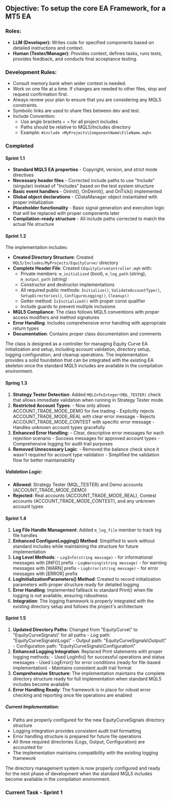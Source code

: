 ## **Objective:** To setup the core EA Framework, for a MT5 EA 

### **Roles:**
*   **LLM (Developer):** Writes code for specified components based on detailed instructions and context.
*   **Human (Tester/Manager):** Provides context, defines tasks, runs tests, provides feedback, and conducts final acceptance testing.

### **Development Rules**:
- Consult memory bank when wider context is needed.
- Work on one file at a time.  If changes are needed to other files, stop and request confirmation first.
- Always review your plan to ensure that you are considering any MQL5 constraints.
- Symbolic links are used to share files between dev and test.
- Include Convention: 
    - Use angle brackets `< >` for all project includes
    - Paths should be relative to MQL5/Includes directory
    - Example: `#include <MyProjects\ComponentName\FileName.mqh>`

### Completed
#### Sprint 1.1
- __Standard MQL5 EA properties__ - Copyright, version, and strict mode directives
- __Necessary header files__ - Corrected include paths to use "Include" (singular) instead of "Includes" based on the test system structure
- __Basic event handlers__ - OnInit(), OnDeinit(), and OnTick() implemented
- __Global object declarations__ - CDataManager object instantiated with proper initialization
- __Placeholder functionality__ - Basic signal generation and execution logic that will be replaced with proper components later
- __Compilation-ready structure__ - All include paths corrected to match the actual file structure
#### Sprint 1.2
The implementation includes:
- __Created Directory Structure__: Created `MQL5/Includes/MyProjects/EquityCurve/` directory
- __Complete Header File__: Created `CEquityCurveController.mqh` with:
	- Private members: `m_initialized` (bool), `m_log_path` (string), `m_output_path` (string)
	- Constructor and destructor implementations
	- All required public methods: `Initialize()`, `ValidateAccountType()`, `SetupDirectories()`, `ConfigureLogging()`, `Cleanup()`
	- Getter method: `IsInitialized()` with proper const qualifier
	- Include guards to prevent multiple inclusions
- __MQL5 Compliance__: The class follows MQL5 conventions with proper access modifiers and method signatures
- __Error Handling__: Includes comprehensive error handling with appropriate return types
- __Documentation__: Contains proper class documentation and comments

The class is designed as a controller for managing Equity Curve EA initialization and setup, including account validation, directory setup, logging configuration, and cleanup operations. The implementation provides a solid foundation that can be integrated with the existing EA skeleton once the standard MQL5 includes are available in the compilation environment.
#### Spring 1.3 
1. __Strategy Tester Detection__: Added `MQLInfoInteger(MQL_TESTER)` check that allows immediate validation when running in Strategy Tester mode.
2. __Restricted Account Types__:
	   - Now only allows ACCOUNT_TRADE_MODE_DEMO for live trading
	   - Explicitly rejects ACCOUNT_TRADE_MODE_REAL with clear error message
	   - Rejects ACCOUNT_TRADE_MODE_CONTEST with specific error message
	   - Handles unknown account types gracefully
3. __Enhanced Error Handling__:
	   - Clear, descriptive error messages for each rejection scenario
	   - Success messages for approved account types
	   - Comprehensive logging for audit trail purposes
4. __Removed Unnecessary Logic__:
	   - Removed the balance check since it wasn't required for account type validation
	   - Simplified the validation flow for better maintainability
##### Validation Logic:
- __Allowed__: Strategy Tester (MQL_TESTER) and Demo accounts (ACCOUNT_TRADE_MODE_DEMO)
- __Rejected__: Real accounts (ACCOUNT_TRADE_MODE_REAL), Contest accounts (ACCOUNT_TRADE_MODE_CONTEST), and any unknown account types
#### Sprint 1.4
1. __Log File Handle Management__: Added `m_log_file` member to track log file handles
2. __Enhanced ConfigureLogging() Method__: Simplified to work without standard includes while maintaining the structure for future implementation
3. __Log Level Methods__:
	   - `LogInfo(string message)` - for informational messages with [INFO] prefix
	   - `LogWarning(string message)` - for warning messages with [WARN] prefix
	   - `LogError(string message)` - for error messages with [ERROR] prefix
4. __LogInitializationParameters() Method__: Created to record initialization parameters with proper structure ready for detailed logging
5. __Error Handling__: Implemented fallback to standard Print() when file logging is not available, ensuring robustness
6. __Integration__: The logging framework is properly integrated with the existing directory setup and follows the project's architecture
#### Sprint 1.5
1. __Updated Directory Paths__: Changed from "EquityCurve\\" to "EquityCurveSignals\\" for all paths
	   - Log path: "EquityCurveSignals\Logs\\"
	   - Output path: "EquityCurveSignals\Output\\"
	   - Configuration path: "EquityCurveSignals\Configuration\\"
2. __Enhanced Logging Integration__: Replaced Print statements with proper logging methods:
	   - Used LogInfo() for successful operations and status messages
	   - Used LogError() for error conditions (ready for file-based implementation)
	   - Maintains consistent audit trail format
3. __Comprehensive Structure__: The implementation maintains the complete directory structure ready for full implementation when standard MQL5 includes become available
4. __Error Handling Ready__: The framework is in place for robust error checking and reporting once file operations are enabled
##### Current Implementation:

- Paths are properly configured for the new EquityCurveSignals directory structure
- Logging integration provides consistent audit trail formatting
- Error handling structure is prepared for future file operations
- All three required directories (Logs, Output, Configuration) are accounted for
- The implementation maintains compatibility with the existing logging framework

The directory management system is now properly configured and ready for the next phase of development when the standard MQL5 includes become available in the compilation environment.

### Current Task - Sprint 1